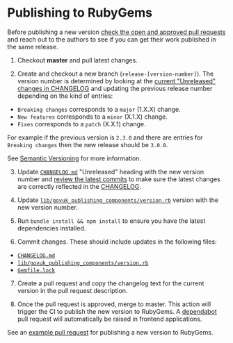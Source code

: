 # Publishing to RubyGems

Before publishing a new version [check the open and approved pull requests](https://github.com/alphagov/govuk_publishing_components/pulls?q=is%3Apr+is%3Aopen+review%3Aapproved) and reach out to the authors to see if you can get their work published in the same release.

1. Checkout **master** and pull latest changes.

2. Create and checkout a new branch (`release-[version-number]`).
  The version number is determined by looking at the [current "Unreleased" changes in CHANGELOG](../CHANGELOG.md) and updating the previous release number depending on the kind of entries:

  - `Breaking changes` corresponds to a `major` (1.X.X) change.
  - `New features` corresponds to a `minor` (X.1.X) change.
  - `Fixes` corresponds to a `patch` (X.X.1) change.

  For example if the previous version is `2.3.0` and there are entries for `Breaking changes` then the new release should be `3.0.0`.

  See [Semantic Versioning](https://semver.org/) for more information.

3. Update [`CHANGELOG.md`](../CHANGELOG.md) "Unreleased" heading with the new version number and [review the latest commits](https://github.com/alphagov/govuk_publishing_components/commits/master) to make sure the latest changes are correctly reflected in the [CHANGELOG]((../CHANGELOG.md)).

4. Update [`lib/govuk_publishing_components/version.rb`](../lib/govuk_publishing_components/version.rb) version with the new version number.

5. Run `bundle install && npm install` to ensure you have the latest dependencies installed.

6. Commit changes. These should include updates in the following files:
  - [`CHANGELOG.md`](../CHANGELOG.md)
  - [`lib/govuk_publishing_components/version.rb`](../lib/govuk_publishing_components/version.rb)
  - [`Gemfile.lock`](../Gemfile.lock)

7. Create a pull request and copy the changelog text for the current version in the pull request description.

8. Once the pull request is approved, merge to master. This action will trigger the CI to publish the new version to RubyGems. A [dependabot](https://github.com/dependabot) pull request will automatically be raised in frontend applications.

See an [example pull request](https://github.com/alphagov/govuk_publishing_components/pull/873/files) for publishing a new version to RubyGems.
